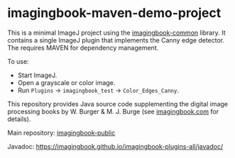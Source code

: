 # imagingbook-maven-demo-project

This is a minimal ImageJ project using the [imagingbook-common](https://github.com/imagingbook/imagingbook-common) library.
It contains a single ImageJ plugin that implements the Canny edge detector. The requires MAVEN for dependency management.

To use:
* Start ImageJ.
* Open a grayscale or color image.
* Run `Plugins` -> `imagingbook_test` -> `Color_Edges_Canny`.

This repository provides Java source code supplementing the digital image processing books by W. Burger & M. J. Burge (see [imagingbook.com](https://imagingbook.com) for details).

Main repository: [imagingbook-public](https://github.com/imagingbook/imagingbook-public)

Javadoc: https://imagingbook.github.io/imagingbook-plugins-all/javadoc/


